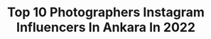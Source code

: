 ---
title: Top 10 Photographers Instagram Influencers In Ankara In 2022
description: >-
  Find top photographers Instagram influencers in Ankara in 2022. Most popular hashtags: #ig #turkobjektif #objektifimden #nature.
platform: Instagram
hits: 78
text_top: Identify the best Instagram influencers on inBeat.
text_bottom: Our platform aggregates 78 Instagram influencers like this in Ankara, Turkey for you to collaborate.
profiles:
  - username: "emreturkmetin06"
    fullname: >-
      Emre Türkmetin
    bio: >-
      🇹🇷🇧🇬 Bir yer de olan her yerdedir Her yer de olan hiç bir yer de değildir... Photographer Ankara İstanbul Eskişehir Kütahya
    location: "Turkey"
    followers: 2145
    engagement: 2163
    commentsToLikes: 0.036611
    id: ck0w13j6ohdt00i19g3jkxerx
    verified: false
    hashtags: "#sunset, #super, #photographer, #sunsetlover"
  - username: "sabripesmenofficial"
    fullname: >-
      Sabri Peşmen
    bio: >-
      Traveller 🍃 Photographer Ankara 🇹🇷 Founder of @sabripesmen & @ankawedding
    location: "Turkey"
    followers: 7142
    engagement: 472
    commentsToLikes: 0.035338
    id: ck14hm3shb0bm0i19z6yaefmy
    verified: false
    hashtags: "#photo, #homesweethome, #kamp, #ankara"
  - username: "alifatihakcay"
    fullname: >-
      Ali Fatih Akçay
    bio: >-
      Sanat Tarihçi/Art Historian Fotoğrafçı/Photographer Ankara'da yaşıyor/Lives in Ankara Kültür ve Turizm Bakanlığı/Ministry Of Culture And Tourism
    location: "Turkey"
    followers: 12095
    engagement: 655
    commentsToLikes: 0.039622
    id: ck5q2ktzogim70i11g9s1johu
    verified: false
    hashtags: "#severekcekiyoruz, #ig, #color, #gunun"
  - username: "ozden0628"
    fullname: >-
      Özden
    bio: >-
      Görele/Giresun/Ankara Photographer Canon 6 d Mark II Mod 📸 👉 @turkobjektif
    location: "Turkey"
    followers: 4788
    engagement: 1746
    commentsToLikes: 0.161657
    id: ck15s457wb4pb0i19zw1px7qb
    verified: false
    hashtags: "#naturelove, #naturelovers, #colors, #allaboutadventures"
  - username: "ozlemkaftan"
    fullname: >-
      Özlem Kaftan
    bio: >-
      All pictures are mine.. DM🚫 Sadece fotoğraf.. Fotoğraf hayattır,oda an'dır...
    location: "Turkey"
    followers: 2008
    engagement: 1224
    commentsToLikes: 0.050334
    id: ckaor6vp3lz5z0i780impqo10
    verified: false
    hashtags: "#ic, #bw, #turklikeben, #kadikoystreetphotography"
  - username: "hamityalcn"
    fullname: >-
      Hamit Yalçın 🇹🇷
    bio: >-
      Professional photographer from Turkey 🇹🇷Ankara
    location: "Turkey"
    followers: 36780
    engagement: 396
    commentsToLikes: 0.048396
    id: ck5bvjjztjrq60i114fq10ao8
    verified: false
    hashtags: "#19may, #stayhome, #evdefoto, #evdekalturkiyem"
  - username: "ankaraandmore_"
    fullname: >-
      @ankaraandmore
    bio: >-
      Gezdim 👣 Gördüm 👀 Çektim 📸
    location: "Turkey"
    followers: 7095
    engagement: 372
    commentsToLikes: 0.029786
    id: ck0vyeudp3moa0i19ylvtjlzo
    verified: false
    hashtags: "#riyasetdivan, #enc, #photooftheweek, #mescit"
  - username: "bbul_julia"
    fullname: >-
      FOODPHOTO ▪️ JULIA BULYGINA
    bio: >-
      📍 Ankara, Turkey ▪️Food photographer | Stylist ▪️Social Media & Website content ❗️Полезное про фуд-фотографию #bbul_aboutphoto
    location: "Turkey"
    followers: 16064
    engagement: 1782
    commentsToLikes: 0.051015
    id: ck6tylkjl4g5t0j71g4i9zhif
    verified: false
    hashtags: "#foodphotokarusel, #contrse, #bbul"
  - username: "socalan"
    fullname: >-
      SeDaT OCaLaN
    bio: >-
      Engineer | Photographer 📷 #socalan 📍Ankara / Turkey 🇹🇷 🗯Everything should be made as simple as possible, but not simpler! [Albert Einstein] 👍
    location: "Turkey"
    followers: 14517
    engagement: 418
    commentsToLikes: 0.078163
    id: ck5c4ekn916q60i11v6ahzhyq
    verified: false
    hashtags: "#socalan, #perfectturk, #altinkare, #hergunumfotograf"
  - username: "mervvee.demirr"
    fullname: >-
      Merve 🇹🇷
    bio: >-
      @ankaradogumfotografcisimerve •REKLAM VE İŞ BİRLİĞİ IÇIN DM •Photographer 📸 •BEŞİKTAŞ 🏆 •ANKARA
    location: "Turkey"
    followers: 6924
    engagement: 1092
    commentsToLikes: 0.021674
    id: ck9hctrfqmxtk0j78huqg8f3b
    verified: false
    hashtags: "#siyahbeyaza, #photooftheday, #followforfollowback, #tiktokturkey"
---